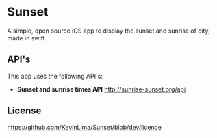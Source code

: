 # Sunset
A simple, open source iOS app to display the sunset and sunrise of city, made in swift.
## API's
This app uses the following API's:<br>
- **Sunset and sunrise times API** http://sunrise-sunset.org/api

## License
https://github.com/KevinLima/Sunset/blob/dev/licence
